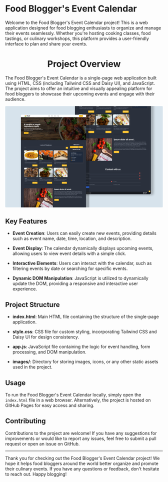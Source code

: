 # Food Blogger's Event Calendar

Welcome to the Food Blogger's Event Calendar project! This is a web application designed for food blogging enthusiasts to organize and manage their events seamlessly. Whether you're hosting cooking classes, food tastings, or culinary workshops, this platform provides a user-friendly interface to plan and share your events.



<h1 align="center">Project Overview</h1>

The Food Blogger's Event Calendar is a single-page web application built using HTML, CSS (including Tailwind CSS and Daisy UI), and JavaScript. The project aims to offer an intuitive and visually appealing platform for food bloggers to showcase their upcoming events and engage with their audience.


<img src="Website.png">


## Key Features

- **Event Creation**: Users can easily create new events, providing details such as event name, date, time, location, and description.
- **Event Display**: The calendar dynamically displays upcoming events, allowing users to view event details with a simple click.
- **Interactive Elements**: Users can interact with the calendar, such as filtering events by date or searching for specific events.

- **Dynamic DOM Manipulation**: JavaScript is utilized to dynamically update the DOM, providing a responsive and interactive user experience.

## Project Structure

- **index.html**: Main HTML file containing the structure of the single-page application.
- **style.css**: CSS file for custom styling, incorporating Tailwind CSS and Daisy UI for design consistency.
- **app.js**: JavaScript file containing the logic for event handling, form processing, and DOM manipulation.

- **images/**: Directory for storing images, icons, or any other static assets used in the project.

## Usage

To run the Food Blogger's Event Calendar locally, simply open the `index.html` file in a web browser. Alternatively, the project is hosted on GitHub Pages for easy access and sharing.

## Contributing

Contributions to the project are welcome! If you have any suggestions for improvements or would like to report any issues, feel free to submit a pull request or open an issue on GitHub.

---

Thank you for checking out the Food Blogger's Event Calendar project! We hope it helps food bloggers around the world better organize and promote their culinary events. If you have any questions or feedback, don't hesitate to reach out. Happy blogging!

